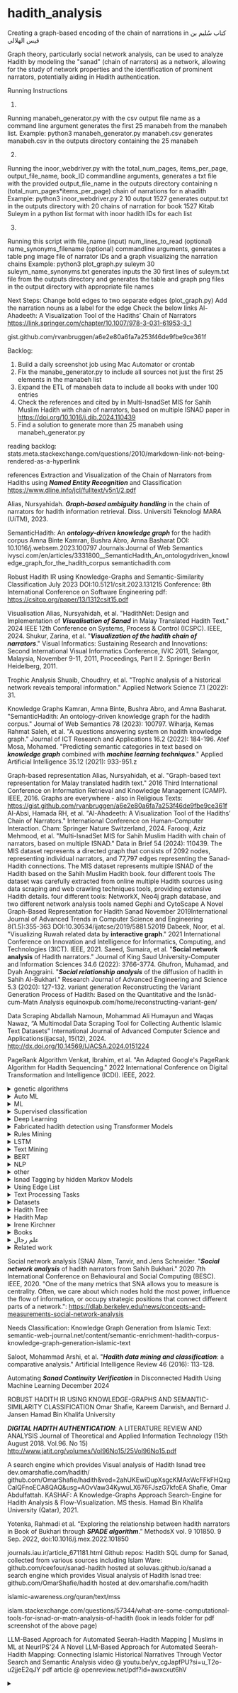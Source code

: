 # hadith_analysis
Creating a graph-based encoding of the chain of narrations in  کتاب سُليم بن قيس الهلالي

Graph theory, particularly social network analysis, can be used to analyze Hadith by modeling the "sanad" (chain of narrators) as a network, allowing for the study of network properties and the identification of prominent narrators, potentially aiding in Hadith authentication.

Running Instructions

1.
Running manabeh_generator.py with the csv output file name as a command line argument
generates the first 25 manabeh from the manabeh list.
Example:
python3 manabeh_generator.py manabeh.csv
generates manabeh.csv in the outputs directory containing the 25 manabeh

2.
Running the inoor_webdriver.py with the total_num_pages, items_per_page, output_file_name, book_ID
commandline arguments, generates a txt file with the provided output_file_name in the outputs
directory containing n (total_num_pages*items_per_page) chain of narrations for n ahadith
Example:
python3 inoor_webdriver.py 2 10 output 1527
generates output.txt in the outputs directory with 20 chains of narration for book 1527 Kitab Suleym
in a python list format with inoor hadith IDs for each list

3.
Running this script with
file_name (input)
num_lines_to_read (optional)
name_synonyms_filename (optional)
commandline arguments, generates a table png image file of narrator IDs and a graph
visualizing the narration chains
Example:
python3 plot_graph.py suleym 30 suleym_name_synonyms.txt
generates inputs the 30 first lines of suleym.txt file from the outputs directory and generates
the table and graph png files in the output directory with appropriate file names

Next Steps:
Change bold edges to two separate edges (plot_graph.py)
Add the narration nouns as a label for the edge
Check the below links
Al-Ahadeeth: A Visualization Tool of the Hadiths’ Chain of Narrators
https://link.springer.com/chapter/10.1007/978-3-031-61953-3_1

gist.github.com/rvanbruggen/a6e2e80a6fa7a253f46de9fbe9ce361f

Backlog:
1. Build a daily screenshot job using Mac Automator or crontab
2. Fix the manabe_generator.py to include all sources not just the first 25 elements in the manabeh list
3. Expand the ETL of manabeh data to include all books with under 100 entries
4. Check the references and cited by in Multi-IsnadSet MIS for Sahih Muslim Hadith with chain of narrators, based on multiple ISNAD paper in https://doi.org/10.1016/j.dib.2024.110439
5. Find a solution to generate more than 25 manabeh using manabeh_generator.py 

reading backlog:
stats.meta.stackexchange.com/questions/2010/markdown-link-not-being-rendered-as-a-hyperlink


references
Extraction and Visualization of the Chain of Narrators from Hadiths using ***Named Entity Recognition*** and Classification
https://www.dline.info/jcl/fulltext/v5n1/2.pdf


Alias, Nursyahidah. ***Graph-based ambiguity handling*** in the chain of narrators for hadith information retrieval. Diss. Universiti Teknologi MARA (UiTM), 2023.

SemanticHadith: An ***ontology-driven knowledge graph*** for the hadith corpus
Amna Binte Kamran, Bushra Abro, Amna Basharat
DOI: 10.1016/j.websem.2023.100797 
Journals:Journal of Web Semantics
ivysci.com/en/articles/3331800__SemanticHadith_An_ontologydriven_knowledge_graph_for_the_hadith_corpus
semantichadith.com

Robust Hadith IR using Knowledge-Graphs and Semantic-Similarity Classification
July 2023
DOI:10.5121/csit.2023.131215
Conference: 8th International Conference on Software Engineering
pdf: https://csitcp.org/paper/13/1312csit15.pdf


Visualisation
Alias, Nursyahidah, et al. "HadithNet: Design and Implementation of ***Visualisation of Sanad*** in Malay Translated Hadith Text." 2024 IEEE 12th Conference on Systems, Process & Control (ICSPC). IEEE, 2024.
Shukur, Zarina, et al. "***Visualization of the hadith chain of narrators***." Visual Informatics: Sustaining Research and Innovations: Second International Visual Informatics Conference, IVIC 2011, Selangor, Malaysia, November 9-11, 2011, Proceedings, Part II 2. Springer Berlin Heidelberg, 2011.

Trophic Analysis
Shuaib, Choudhry, et al. "Trophic analysis of a historical network reveals temporal information." Applied Network Science 7.1 (2022): 31.

Knowledge Graphs
Kamran, Amna Binte, Bushra Abro, and Amna Basharat. "SemanticHadith: An ontology-driven knowledge graph for the hadith corpus." Journal of Web Semantics 78 (2023): 100797.
Wiharja, Kemas Rahmat Saleh, et al. "A questions answering system on hadith knowledge graph." Journal of ICT Research and Applications 16.2 (2022): 184-196.
Atef Mosa, Mohamed. "Predicting semantic categories in text based on ***knowledge graph*** combined with ***machine learning techniques***." Applied Artificial Intelligence 35.12 (2021): 933-951.z


Graph-based representation
Alias, Nursyahidah, et al. "Graph-based text representation for Malay translated hadith text." 2016 Third International Conference on Information Retrieval and Knowledge Management (CAMP). IEEE, 2016.
Graphs are everywhere - also in Religious Texts: https://gist.github.com/rvanbruggen/a6e2e80a6fa7a253f46de9fbe9ce361f
Al-Absi, Hamada RH, et al. "Al-Ahadeeth: A Visualization Tool of the Hadiths’ Chain of Narrators." International Conference on Human-Computer Interaction. Cham: Springer Nature Switzerland, 2024.
Farooqi, Aziz Mehmood, et al. "Multi-IsnadSet MIS for Sahih Muslim Hadith with chain of narrators, based on multiple ISNAD." Data in Brief 54 (2024): 110439.
The MIS dataset represents a directed graph that consists of 2092 nodes, representing individual narrators, and 77,797 edges representing the Sanad-Hadith connections. The MIS dataset represents multiple ISNAD of the Hadith based on the Sahih Muslim Hadith book.  four different tools The dataset was carefully extracted from online multiple Hadith sources using data scraping and web crawling techniques tools, providing extensive Hadith details.  four different tools: NetworkX, Neo4j graph database, and two different network analysis tools named Gephi and CytoScape
A Novel Graph-Based Representation for Hadith Sanad
November 2019International Journal of Advanced Trends in Computer Science and Engineering 8(1.5):355-363
DOI:10.30534/ijatcse/2019/5881.52019
Dabeek, Noor, et al. "Visualizing Ruwah related data by **interactive graph**." 2021 International Conference on Innovation and Intelligence for Informatics, Computing, and Technologies (3ICT). IEEE, 2021.
Saeed, Sumaira, et al. "**Social network analysis** of Hadith narrators." Journal of King Saud University-Computer and Information Sciences 34.6 (2022): 3766-3774.
Ghufron, Muhamad, and Dyah Anggraini. "***Social relationship analysis*** of the diffusion of hadith in Sahih Al-Bukhari." Research Journal of Advanced Engineering and Science 5.3 (2020): 127-132.
variant generation
Reconstructing the Variant Generation Process of Hadith: Based on the Quantitative and the Isnād-cum-Matn Analysis
equinoxpub.com/home/reconstructing-variant-gen/

Data Scraping
Abdallah Namoun, Mohammad Ali Humayun and Waqas Nawaz, “A Multimodal Data Scraping Tool for Collecting Authentic Islamic Text Datasets” International Journal of Advanced Computer Science and Applications(ijacsa), 15(12), 2024. http://dx.doi.org/10.14569/IJACSA.2024.0151224

PageRank Algorithm
Venkat, Ibrahim, et al. "An Adapted Google's PageRank Algorithm for Hadith Sequencing." 2022 International Conference on Digital Transformation and Intelligence (ICDI). IEEE, 2022.

<details>
<summary> genetic algorithms </summary>
 Najeeb, Moath Mustafa Ahmad. "A novel hadith processing approach based on genetic algorithms." IEEE Access 8 (2020): 20233-20244.
</details>



<details>
<summary>Auto ML </summary>
Mohamed, Emad, and Raheem Sarwar. "Linguistic features evaluation for hadith authenticity through automatic machine learning." Digital Scholarship in the Humanities 37.3 (2022): 830-843.
</details>

<details>
<summary>ML</summary>
Sulistio, Bambang, et al. "The utilization of machine learning on studying Hadith in Islam: A systematic literature review." Education and Information Technologies 29.5 (2024): 5381-5419.
Atef Mosa, Mohamed. "Predicting semantic categories in text based on knowledge graph combined with machine learning techniques." Applied Artificial Intelligence 35.12 (2021): 933-951.
 
</details>

 
<details>
<summary>Supervised classification</summary>
1. Abdelaal, Hammam M., and Hassan A. Youness. "Hadith classification using machine learning techniques according to its reliability." Romanian Journal of Information Science and Technology 22.3 (2019): 259-271.
2. AbdElaal, Hammam M., et al. "Classifications of Hadiths based on Supervised Learning Techniques." International Journal of Computer Science & Network Security 22.11 (2022): 1-10.
3. Binbeshr, Farid, Amirrudin Kamsin, and Manal Mohammed. "A systematic review on hadith authentication and classification methods." Transactions on Asian and Low-Resource Language Information Processing 20.2 (2021): 1-17.
4. Masruroh, Siti Ummi, et al. "Performance Analysis of Naïve Bayes Classifier Algorithm with Chi-Square and Confix Stripping Stemmer Selection Features In Hadits Translation Classification System." 2022 3rd International Conference on Big Data Analytics and Practices (IBDAP). IEEE, 2022.
5. Ramzy, Ahmed, et al. "Hadiths classification using a novel author-based hadith classification dataset (abcd)." Big Data and Cognitive Computing 7.3 (2023): 141.
</details>


<details>
<summary>Deep Learning</summary>
Refaee, Eshrag Ali. "Detecting hadith authenticity using a deep-learning approach." Scientific Journal of King Faisal University Basic and Applied Sciences 23 (2022): 80-84.
</details>

<details>
<summary>Fabricated hadith detection using Transformer Models</summary>
1. Gaanoun, Kamel, and Mohammed Alsuhaibani. "Fabricated hadith detection: A novel matn-based approach with transformer language models." IEEE Access 10 (2022): 113330-113342.
</details>

<details>
<summary>Rules Mining</summary>
Abdelaal, Hammam, et al. "The Relationship between different Classifications of Hadiths Based on rules Mining." International Journal of Advanced Scientific Research and Innovation 6.1 (2023): 90-98.
</details>

<details>
<summary>LSTM</summary>
Rahman, Hendrawan Aulia, and Kemas Muslim Lhaksmana. "Classification of Hadith Quality Based on Matan Using LSTM." 2024 International Conference on Artificial Intelligence, Blockchain, Cloud Computing, and Data Analytics (ICoABCD). IEEE, 2024.
</details>

<details>
<summary>Text Mining</summary>
Hamza, Manar Ahmed Mohammed, et al. "Developing a novel Text mining Model for Exploring Knowledge from an Arabic text: Al-Hadeeth Al-shareef as case study." IJCSNS 20.12 (2020): 51.
Saloot, Mohammad Arshi, et al. "Hadith data mining and classification: a comparative analysis." Artificial Intelligence Review 46 (2016): 113-128.
 
</details>


<details>
<summary>BERT</summary>
Khusyasy, Muhammad Luthfi, Moch Arif Bijaksana, and Kemas Muslim Lhaksmana. "Classification of Hadith Authenticity Based on Sanad Using BERT." 2025 International Conference on Advancement in Data Science, E-learning and Information System (ICADEIS). IEEE, 2025.
</details>

 
<details>
<summary>NLP</summary>
1. Azmi, Aqil M., Abdulaziz O. Al-Qabbany, and Amir Hussain. "Computational and natural language processing based studies of hadith literature: a survey." Artificial Intelligence Review 52 (2019): 1369-1414.
2. Ramzy, Ahmed, et al. "Hadiths classification using a novel author-based hadith classification dataset (abcd)." Big Data and Cognitive Computing 7.3 (2023): 141.
</details>
 
<details>
<summary>other</summary>
 1. Azmi, Aqil M., and Amjad M. AlOfaidly. "A novel method to automatically pass hukm on hadith." Proceedings of the 5th International Conference on Arabic Language Processing (CITALA’14). 2014.
 2. bin Rodzman, Shaiful Bakhtiar, et al. "Experiment with text summarization as a positive hierarchical fuzzy logic ranking indicator for domain specific retrieval of Malay translated hadith." 2019 IEEE 9th Symposium on Computer Applications & Industrial Electronics (ISCAIE). IEEE, 2019.
 3. bin Rodzman, Shaiful Bakhtiar, et al. "Domain specific concept ontologies and text summarization as hierarchical fuzzy logic ranking indicator on malay text corpus." Indonesian Journal of Electrical Engineering and Computer Science 15.3 (2019): 1527-1534.
</details>

<details>
 <summary>Isnad Tagging by hidden Markov Models </summary>
 1. Najeeb, Moath Mustafa Ahmad. "A Hidden Markov Model‐Based Tagging Approach for Arabic Isnads of Hadiths." Mathematical Problems in Engineering 2022.1 (2022): 7160509
</details>


<details>
<summary>Using Edge List </summary>
1. Alias, Nursyahidah, et al. "Using Edge List." Fundamental and Applied Sciences in Asia: International Conference on Science Technology and Social Sciences (ICSTSS 2018). Springer Nature, 2023.
 2. Alias, Nursyahidah, et al. "Hadith Text Classification on Sanad Part Using Edge List." Fundamental and Applied Sciences in Asia: International Conference on Science Technology and Social Sciences (ICSTSS 2018). Singapore: Springer Nature Singapore, 2023.
</details>

<details>
<summary>Text Processing Tasks </summary>
Baradaran, Sepideh, et al. "A Review on Hadith Text Processing Tasks." Journal of Information and Communication Technology 59.59 (2024): 47.
</details>


<details>
<summary> Datasets </summary>
1. Mahmoud, S.; Saif, O.; Nabil, E.; Abdeen, M.; ElNainay, M.; Torki, M. AR-Sanad 280K: A Novel 280K Artificial Sanads Dataset for Hadith Narrator Disambiguation. Information 2022, 13, 55. doi.org/10.3390/info13020055
mdpi.com/2078-2489/13/2/55
2. Farooqi, Aziz Mehmood, et al. "Multi-IsnadSet MIS for Sahih Muslim Hadith with chain of narrators, based on multiple ISNAD." Data in Brief 54 (2024): 110439.
doi.org/10.1016/j.dib.2024.110439, Direct URL to data: https://data.mendeley.com/datasets/gzprcr93zn/2, https://www.ihsanetwork.org/hadith.aspx and http://muslimscholars.info/ using the Python Selenium automated agent-based library and Beautiful Soup to acquire the dataset with data wrangling and labeling.
3. Ramzy, Ahmed, et al. "Hadiths classification using a novel author-based hadith classification dataset (abcd)." Big Data and Cognitive Computing 7.3 (2023): 141.
4. muslimscholars.info, on the right side, there is a panel where you can select the family tree, Family timeline, and student by town view for each of the Companions, Tabi'een, and Taba' Tabi'een ( تَابِعُو ٱلتَّابِعِينَ, singular تَابِعُ ٱلتَّابِعِينَ), and 3rd-Century Scholars

</details>
<details>
<summary>Hadith Tree</summary>
 Azmi, Aqil M., and Nawaf bin Badia. "e-Narrator—An application for creating an ***ontology of Hadiths narration tree semantically and graphically***." Arabian Journal for Science and Engineering 35.2 (2010): 51.
 Search for "Screen capture of the narration tree and the auto generated RDF code for the Hadith" within the article
</details>
 
<details>
<summary>Hadith Map</summary>
 
[IR 2014 HLS Think Big Talk](https://youtu.be/6DQzavdm4xU?si=6gT-vjR-MRTqLkWE&t=693)
</details>

<details>
<summary>Irene Kirchner</summary>
 
pil.law.harvard.edu/staff/irene-kirchner
idhn.org
</details>

<details>
<summary> Books </summary>
 https://muqith.wordpress.com/wp-content/uploads/2016/03/studiesinhadithmethodologyandliteraturebyshaykhmuhammadmustafaal-azami_text.pdf
</details>


<details>
<summary> علم رجال </summary>
 4 types: Sahih صحیح, Hasan حسن, Za'if ضعیف, Muwasaq مو‍‍ثق documented
 [authenticity categories](https://youtu.be/spfD8LkA8Kc?si=vLpTE5baoM_JNnsq)
 
 "Taba' Tabi'een" (Arabic: تَابِعُو ٱلتَّابِعِينَ) refers to the third generation of Muslims after the Prophet Muhammad, following the Tabi'un (second generation), and are considered part of the Salaf (ancestors) of Islam. 
Here's a more detailed explanation:
The Salaf:
Salaf, also often referred to with the honorific expression of al-salaf al-ṣāliḥ, are often taken to be the first three generations of Muslims. This comprises companions of the Islamic prophet Muhammad, their followers, and the followers of the followers. Their religious significance lay in the statement attributed to Muhammad (pbuh): "The best of my community are my generation, the ones who follow them and the ones who follow them", a period believed to exemplify the purest form of Islam.
Salaf means "Predecessors or ancestors. Usually used in the sense of “pious ancestors,” especially the first three generations of the Muslim community, who are considered to have lived the normative experience of Islam. Often referred to in works by Hanbali jurists, particularly Ibn Taymiyyah and Muhammad ibn Abd al-Wahhab. Wahhabis called for the implementation of the social organization of salaf as a means of restoring Islamic ethics and piety to original purity. The same principles are followed by the twentieth-century Salafi movement, leading many to characterize it as traditionalist. The writings of Muhammad ibn Abd al-Wahhab suggest a return to the values of the salaf, rather than literal implementation of their practices, as the purpose of reform." (*The Oxford Dictionary of Islam*)
The Salaf, or "ancestors," of Islam are the first three generations of Muslims: 
1st Generation (Sahaba): The Companions of the Prophet Muhammad. 
2nd Generation (Tabi'un): Those who followed the Companions. 
3rd Generation (Taba' Tabi'een): Those who followed the Tabi'un. 
Significance:
The Taba' Tabi'een, along with the Tabi'un and the Sahaba, are considered a pivotal period in Islamic history and are held in high regard for their piety and knowledge. 
Examples of Taba' Tabi'een:
Imam Malik, Imam Shafi'i, and Imam Ahmad bin Hanbal are often cited as examples of scholars from this generation. 
Abu Hanifa:
Some traditions state that Imam Abu Hanifa was a Tabi'i, but he is also sometimes considered part of the Taba' Tabi'een. 
</details>

<details>
<summary> Related work </summary>
 [LLM-Based Approach for Automated Seerah-Hadith Mapping | Muslims in ML at NeurIPS'24](youtube.com/watch?v=yv_cgJapfPU)
</details>

Social network analysis (SNA)
Alam, Tanvir, and Jens Schneider. "***Social network analysis*** of hadith narrators from Sahih Bukhari." 2020 7th International Conference on Behavioural and Social Computing (BESC). IEEE, 2020.
"One of the many metrics that SNA allows you to measure is centrality. Often, we care about which nodes hold the most power, influence the flow of information, or occupy strategic positions that connect different parts of a network.": https://dlab.berkeley.edu/news/concepts-and-measurements-social-network-analysis

Needs Classification:
Knowledge Graph Generation from Islamic Text:
semantic-web-journal.net/content/semantic-enrichment-hadith-corpus-knowledge-graph-generation-islamic-text


Saloot, Mohammad Arshi, et al. "***Hadith data mining and classification***: a comparative analysis." Artificial Intelligence Review 46 (2016): 113-128.

Automating ***Sanad Continuity Verification*** in Disconnected Hadith Using Machine Learning
December 2024

ROBUST HADITH IR USING KNOWLEDGE-GRAPHS AND SEMANTIC-SIMILARITY CLASSIFICATION
Omar Shafie, Kareem Darwish, and Bernard J. Jansen
Hamad Bin Khalifa University

***DIGITAL HADITH AUTHENTICATION***: A LITERATURE REVIEW AND ANALYSIS
Journal of Theoretical and Applied Information Technology (15th August 2018. Vol.96. No 15)
http://www.jatit.org/volumes/Vol96No15/25Vol96No15.pdf


A search engine which provides Visual analysis of Hadith Isnad tree
dev.omarshafie.com/hadith/
github.com/OmarShafie/hadith&ved=2ahUKEwiDupXsgcKMAxWcFFkFHQxgCaIQFnoECA8QAQ&usg=AOvVaw34KywuLX676FJszG7kfoEA
Shafie, Omar Abdulfattah. KASHAF: A Knowledge-Graphs Approach Search-Engine for Hadith Analysis & Flow-Visualization. MS thesis. Hamad Bin Khalifa University (Qatar), 2021.

Yotenka, Rahmadi et al. “Exploring the relationship between hadith narrators in Book of Bukhari through ***SPADE algorithm***.” MethodsX vol. 9 101850. 9 Sep. 2022, doi:10.1016/j.mex.2022.101850

journals.iau.ir/article_671181.html
Github repos:
Hadith SQL dump for Sanad, collected from various sources including Islam Ware:
github.com/ceefour/sanad-hadith hosted at soluvas.github.io/sanad
a search engine which provides Visual analysis of Hadith Isnad tree:
github.com/OmarShafie/hadith hosted at dev.omarshafie.com/hadith

islamic-awareness.org/quran/text/mss


islam.stackexchange.com/questions/57344/what-are-some-computational-tools-for-isnad-or-matn-analysis-of-hadith
(look in leads folder for pdf screenshot of the above page)

LLM-Based Approach for Automated Seerah-Hadith Mapping | Muslims in ML at NeurIPS'24
A Novel LLM-Based Approach for Automated Seerah-Hadith Mapping: Connecting Islamic Historical Narratives Through Vector Search and Semantic Analysis
video @ youtu.be/yv_cgJapfPU?si=u_T2o-u2jjeE2qJY
pdf article @ openreview.net/pdf?id=awxcxut6hV



<details>
<summary> </summary>
</details>

